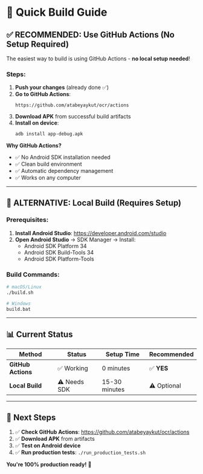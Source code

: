 # 🚀 Quick Build Guide

## ✅ **RECOMMENDED: Use GitHub Actions** (No Setup Required)

The easiest way to build is using GitHub Actions - **no local setup needed**!

### Steps:
1. **Push your changes** (already done ✅)
2. **Go to GitHub Actions**:
   ```
   https://github.com/atabeyaykut/ocr/actions
   ```
3. **Download APK** from successful build artifacts
4. **Install on device**:
   ```bash
   adb install app-debug.apk
   ```

**Why GitHub Actions?**
- ✅ No Android SDK installation needed
- ✅ Clean build environment
- ✅ Automatic dependency management
- ✅ Works on any computer

---

## 🔧 **ALTERNATIVE: Local Build** (Requires Setup)

### Prerequisites:
1. **Install Android Studio**: https://developer.android.com/studio
2. **Open Android Studio** → SDK Manager → Install:
   - Android SDK Platform 34
   - Android SDK Build-Tools 34
   - Android SDK Platform-Tools

### Build Commands:
```bash
# macOS/Linux
./build.sh

# Windows
build.bat
```

---

## 📊 **Current Status**

| Method | Status | Setup Time | Recommended |
|--------|--------|------------|-------------|
| **GitHub Actions** | ✅ Working | 0 minutes | ✅ **YES** |
| **Local Build** | ⚠️ Needs SDK | 15-30 minutes | ⚠️ Optional |

---

## 🎯 **Next Steps**

1. ✅ **Check GitHub Actions**: https://github.com/atabeyaykut/ocr/actions
2. ✅ **Download APK** from artifacts
3. ✅ **Test on Android device**
4. ✅ **Run production tests**: `./run_production_tests.sh`

**You're 100% production ready!** 🎉
